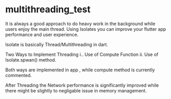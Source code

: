# multithreading_test

It is always a good approach to do heavy work in the background while users enjoy the main thread. Using Isolates  you can improve your flutter app performance and user experience.

Isolate is basically Thread/Multithreading in dart.

Two Ways to Implement Threading
i.. Use of Compute Function
ii. Use of Isolate.spwan() method.

Both ways are implemented in app , while compute method is currently commented. 



After Threading the Network performance is significantly improved while there might be slightly to negligable issue in memory management.

